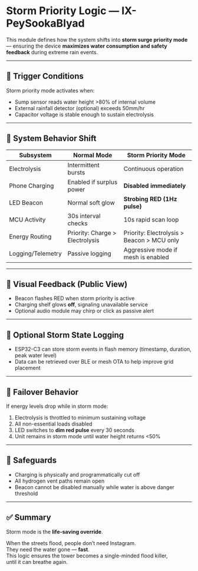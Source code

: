 # Storm Priority Logic — IX-PeySookaBlyad

This module defines how the system shifts into **storm surge priority mode** — ensuring the device **maximizes water consumption and safety feedback** during extreme rain events.

---

## 🧠 Trigger Conditions

Storm priority mode activates when:

- Sump sensor reads water height >80% of internal volume  
- External rainfall detector (optional) exceeds 50mm/hr  
- Capacitor voltage is stable enough to sustain electrolysis

---

## 🔄 System Behavior Shift

| Subsystem             | Normal Mode                        | Storm Priority Mode                  |
|----------------------|------------------------------------|--------------------------------------|
| Electrolysis          | Intermittent bursts                | Continuous operation                 |
| Phone Charging        | Enabled if surplus power           | **Disabled immediately**             |
| LED Beacon            | Normal soft glow                   | **Strobing RED (1Hz pulse)**         |
| MCU Activity          | 30s interval checks                | 10s rapid scan loop                  |
| Energy Routing        | Priority: Charge > Electrolysis    | Priority: Electrolysis > Beacon > MCU only |
| Logging/Telemetry     | Passive logging                    | Aggressive mode if mesh is enabled   |

---

## 📛 Visual Feedback (Public View)

- Beacon flashes RED when storm priority is active  
- Charging shelf glows **off**, signaling unavailable service  
- Optional audio module may chirp or click as passive alert

---

## 💾 Optional Storm State Logging

- ESP32-C3 can store storm events in flash memory (timestamp, duration, peak water level)  
- Data can be retrieved over BLE or mesh OTA to help improve grid placement

---

## 🛑 Failover Behavior

If energy levels drop while in storm mode:

1. Electrolysis is throttled to minimum sustaining voltage
2. All non-essential loads disabled
3. LED switches to **dim red pulse** every 30 seconds
4. Unit remains in storm mode until water height returns <50%

---

## 🔐 Safeguards

- Charging is physically and programmatically cut off  
- All hydrogen vent paths remain open  
- Beacon cannot be disabled manually while water is above danger threshold

---

## ✅ Summary

Storm mode is the **life-saving override**.

When the streets flood, people don’t need Instagram.  
They need the water gone — **fast**.  
This logic ensures the tower becomes a single-minded flood killer,  
until it can breathe again.
